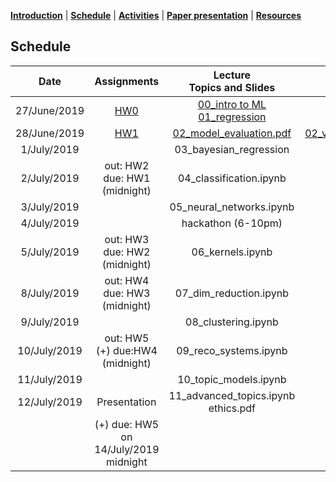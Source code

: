 [**Introduction**](https://melaniefp.github.io/intro_to_ML_DSC6135/) | [**Schedule**](schedule.html) | [**Activities**](activities.html) | [**Paper presentation**](papers/presentations.html) | [**Resources**](references.html)

## Schedule

|  **Date** | **Assignments** | **Lecture<br/>Topics and Slides** | **Practicals** | **Supplemental,<br/> Readings and Demos** |
| :---: | :---: | :---: | :---: | :---: |
|  27/June/2019 | [HW0](hw/hw0.md) | [00_intro to ML](slides/00_intro_slides.pdf) [01_regression](slides/01_regression.pdf) |  | [intro_numpy.ipynb](supplementary/intro_numpy.ipynb)<br/> [00_review_notes.pdf](slides/00_review_notes.pdf) |
|  28/June/2019 | [HW1](hw/hw1.md) | [02_model_evaluation.pdf](slides/02_model_evaluation.pdf)  |  [02_variance_reduction.ipynb](supplementary/02_practical_variance_reduction_and_likelihood.ipynb) | |
|  1/July/2019 |  | 03_bayesian_regression |  | |
|  2/July/2019 | out: HW2<br/> due: HW1 (midnight) | 04_classification.ipynb |  |  |
|  3/July/2019 |  | 05_neural_networks.ipynb |  | |
|  4/July/2019 |  | hackathon (6-10pm) |  |  |
|  5/July/2019 | out: HW3<br/> due: HW2 (midnight) | 06_kernels.ipynb |  |  |
|  8/July/2019 | out: HW4<br/> due: HW3 (midnight) | 07_dim_reduction.ipynb |  |  |
|  9/July/2019 |  | 08_clustering.ipynb |  |  |
|  10/July/2019 | out: HW5<br/> (+) due:HW4 (midnight) | 09_reco_systems.ipynb |  |  |
|  11/July/2019 |  | 10_topic_models.ipynb |  |  |
|  12/July/2019 | Presentation | 11_advanced_topics.ipynb<br/> ethics.pdf | | <https://learngitbranching.js.org/> |
|   | (+) due: HW5 on 14/July/2019 midnight |  |  |  |

